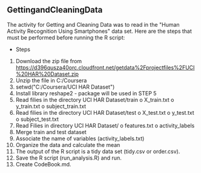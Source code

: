 ## GettingandCleaningData

The activity for Getting and Cleaning Data was to read in the "Human Activity Recognition Using Smartphones" data set.
Here are the steps that must be performed before running the R script:

* Steps
1.	Download the zip file from https://d396qusza40orc.cloudfront.net/getdata%2Fprojectfiles%2FUCI%20HAR%20Dataset.zip
2.	Unzip the file in C:/Coursera
3.	setwd("C:/Coursera/UCI HAR Dataset")
4.	Install library reshape2 - package will be used in STEP 5
5.	Read filies in the directory UCI HAR Dataset/train 
o	X_train.txt
o	y_train.txt
o	subject_train.txt
6.	Read filies in the directory UCI HAR Dataset/test 
o	X_test.txt
o	y_test.txt
o	subject_test.txt
7.	Read Filies in directory UCI HAR Dataset/
o	features.txt
o	activity_labels
8. Merge train and test dataset
9. Associate the name of variables (activity_labels.txt)
10. Organize the data and calculate the mean
11.	The output of the R script is a tidy data set (tidy.csv or order.csv). 
12. Save the R script (run_analysis.R) and run. 
13. Create CodeBook.md.
